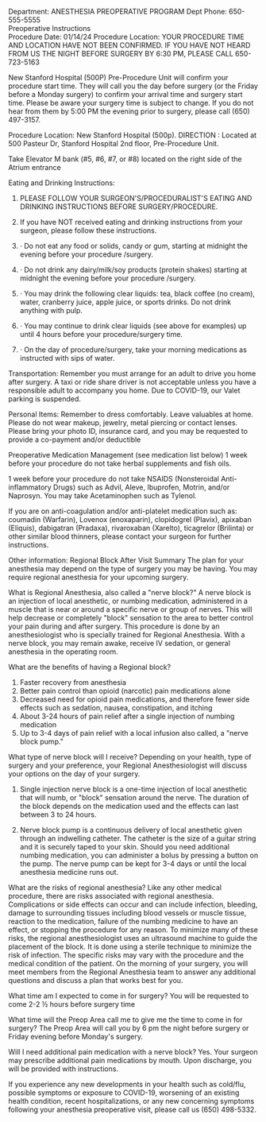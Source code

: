 Department: ANESTHESIA PREOPERATIVE PROGRAM
Dept Phone: 650-555-5555		
Preoperative Instructions	 
Procedure Date: 01/14/24
Procedure Location: YOUR PROCEDURE TIME AND LOCATION HAVE NOT BEEN CONFIRMED. IF YOU HAVE NOT HEARD FROM US THE NIGHT BEFORE SURGERY BY 6:30 PM, PLEASE CALL 650-723-5163
 
New Stanford Hospital (500P) Pre-Procedure Unit will confirm your procedure start time. They will call you the day before surgery (or the Friday before a Monday surgery) to confirm your arrival time and surgery start time. Please be aware your surgery time is subject to change. If you do not hear from them by 5:00 PM the evening prior to surgery, please call (650) 497-3157.  
 
Procedure Location:
New Stanford Hospital (500p). 
DIRECTION : Located at 500 Pasteur Dr, Stanford Hospital 2nd floor, Pre-Procedure Unit. 
 
Take Elevator M bank (#5, #6, #7, or #8) located on the right side of the Atrium entrance
 
Eating and Drinking Instructions:
 
1. PLEASE FOLLOW YOUR SURGEON'S/PROCEDURALIST'S EATING AND DRINKING INSTRUCTIONS BEFORE SURGERY/PROCEDURE.
 
2. If you have NOT received eating and drinking instructions from your surgeon, please follow these instructions.
1.	·	Do not eat any food or solids, candy or gum, starting at midnight the evening before your procedure /surgery.
2.	·	Do not drink any dairy/milk/soy products (protein shakes) starting at midnight the evening before your procedure /surgery.
3.	·	You may drink the following clear liquids: tea, black coffee (no cream), water, cranberry juice, apple juice, or sports drinks. Do not drink anything with pulp.
4.	·	You may continue to drink clear liquids (see above for examples) up until 4 hours before your procedure/surgery time. 
5.	·	On the day of procedure/surgery, take your morning medications as instructed with sips of water.
 
Transportation:
Remember you must arrange for an adult to drive you home after surgery. A taxi or ride share driver is not acceptable unless you have a responsible adult to accompany you home. Due to COVID-19, our Valet parking is suspended. 
 
Personal Items:
Remember to dress comfortably. Leave valuables at home. Please do not wear makeup, jewelry, metal piercing or contact lenses. Please bring your photo ID, insurance card, and you may be requested to provide a co-payment and/or deductible
 
Preoperative Medication Management (see medication list below)
1 week before your procedure do not take herbal supplements and fish oils.
 
1 week before your procedure do not take NSAIDS (Nonsteroidal Anti-inflammatory Drugs) such as Advil, Aleve, Ibuprofen, Motrin, and/or Naprosyn. You may take Acetaminophen such as Tylenol.
 
If you are on anti-coagulation and/or anti-platelet medication such as: coumadin (Warfarin), Lovenox (enoxaparin), clopidogrel (Plavix), apixaban (Eliquis), dabigatran (Pradaxa), rivaroxaban (Xarelto), ticagrelor (Brilinta) or other similar blood thinners, please contact your surgeon for further instructions.
 
Other information:
                            Regional Block After Visit Summary
The plan for your anesthesia may depend on the type of surgery you may be having. You may require regional anesthesia for your upcoming surgery. 
 
What is Regional Anesthesia, also called a "nerve block?"
 A nerve block is an injection of local anesthetic, or numbing medication, administered in a muscle that is near or around a specific nerve or group of nerves. This will help decrease or completely "block" sensation to the area to better control your pain during and after surgery. This procedure is done by an anesthesiologist who is specially trained for Regional Anesthesia. With a nerve block, you may remain awake, receive IV sedation, or general anesthesia in the operating room. 
 
What are the benefits of having a Regional block?
1.  Faster recovery from anesthesia
2.  Better pain control than opioid (narcotic) pain medications alone
3.  Decreased need for opioid pain medications, and therefore fewer side effects such as sedation, nausea, constipation, and itching
4.  About 3-24 hours of pain relief after a single injection of numbing medication
5.  Up to 3-4 days of pain relief with a local infusion also called, a "nerve block pump." 
 
What type of nerve block will I receive?
Depending on your health, type of surgery and your preference, your Regional Anesthesiologist will discuss your options on the day of your surgery.
 
1.   Single injection nerve block is a one-time injection of local anesthetic that will numb, or "block" sensation around the nerve. The duration of the block depends on the medication used and the effects can last between 3 to 24 hours. 
 
2.  Nerve block pump is a continuous delivery of local anesthetic given through an indwelling catheter. The catheter is the size of a guitar string and it is securely taped to your skin. Should you need additional numbing medication, you can administer a bolus by pressing a button on the pump.  The nerve pump can be kept for 3-4 days or until the local anesthesia medicine runs out. 
 
What are the risks of regional anesthesia?
Like any other medical procedure, there are risks associated with regional anesthesia. Complications or side effects can occur and can include infection, bleeding, damage to surrounding tissues including blood vessels or muscle tissue, reaction to the medication, failure of the numbing medicine to have an effect, or stopping the procedure for any reason.  To minimize many of these risks, the regional anesthesiologist uses an ultrasound machine to guide the placement of the block. It is done using a sterile technique to minimize the risk of infection. The specific risks may vary with the procedure and the medical condition of the patient. 
On the morning of your surgery, you will meet members from the Regional Anesthesia team to answer any additional questions and discuss a plan that works best for you. 
 
What time am I expected to come in for surgery?
You will be requested to come 2-2 ½ hours before surgery time
 
What time will the Preop Area call me to give me the time to come in for surgery?
The Preop Area will call you by 6 pm the night before surgery or Friday evening before Monday's surgery. 
 
 
Will I need additional pain medication with a nerve block?
Yes. Your surgeon may prescribe additional pain medications by mouth. Upon discharge, you will be provided with instructions. 
 
If you experience any new developments in your health such as cold/flu, possible symptoms or exposure to COVID-19, worsening of an existing health condition, recent hospitalizations, or any new concerning symptoms following your anesthesia preoperative visit, please call us (650) 498-5332. 
